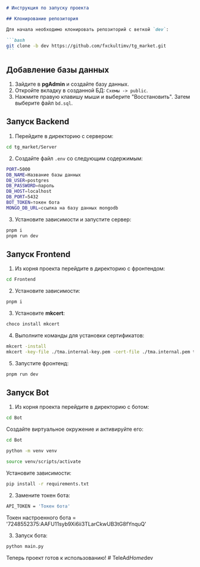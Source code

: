 ````markdown
# Инструкция по запуску проекта

## Клонирование репозитория

Для начала необходимо клонировать репозиторий с веткой `dev`:

```bash
git clone -b dev https://github.com/fxckultimv/tg_market.git
```
````

## Добавление базы данных

1. Зайдите в **pgAdmin** и создайте базу данных.
2. Откройте вкладку в созданной БД: `Схемы -> public`.
3. Нажмите правую клавишу мыши и выберите "Восстановить". Затем выберите файл `bd.sql`.

## Запуск Backend

1. Перейдите в директорию с сервером:

```bash
cd tg_market/Server
```

2. Создайте файл `.env` со следующим содержимым:

```bash
PORT=5000
DB_NAME=Название базы данных
DB_USER=postgres
DB_PASSWORD=пароль
DB_HOST=localhost
DB_PORT=5432
BOT_TOKEN=токен бота
MONGO_DB_URL=ссылка на базу данных mongodb
```

3. Установите зависимости и запустите сервер:

```bash
pnpm i
pnpm run dev
```

## Запуск Frontend

1. Из корня проекта перейдите в директорию с фронтендом:

```bash
cd Frontend
```

2. Установите зависимости:

```bash
pnpm i
```

3. Установите **mkcert**:

```bash
choco install mkcert
```

4. Выполните команды для установки сертификатов:

```bash
mkcert -install
mkcert -key-file ./tma.internal-key.pem -cert-file ./tma.internal.pem tma.internal
```

5. Запустите фронтенд:

```bash
pnpm run dev
```

## Запуск Bot

1. Из корня проекта перейдите в директорию с ботом:

```bash
cd Bot
```

Создайте виртуальное окружение и активируйте его:

```bash
cd Bot

python -m venv venv

source venv/scripts/activate
```

Установите зависимости:

```bash
pip install -r requirements.txt
```

2. Замените токен бота:

```bash
API_TOKEN = 'Токен бота'
```

Токен настроенного бота = '7248552375:AAFU11syb9Xi6ii3TLarCkwUB3tG8fYnquQ'

3. Запуск бота:

```bash
python main.py
```

Теперь проект готов к использованию!
#   T e l e A d _ H o m e _ d e v  
 
